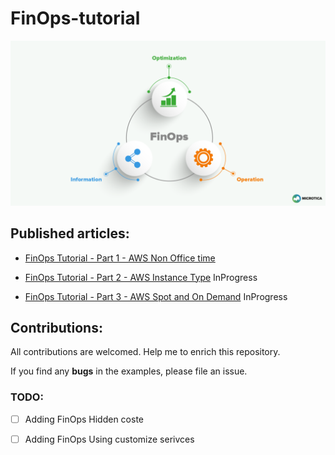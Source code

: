 # FinOps-tutorial

<p align="center">
 <img alt="FinOps Logo" src="image/finops.png">
</p>


## Published articles:

 - [FinOps Tutorial - Part 1 - AWS Non Office time](https://medium.com/@ahmadalibagheri2010/finops-part-1-non-office-time-c9ccce5dab8)

 - [FinOps Tutorial - Part 2 - AWS Instance Type]() InProgress

 - [FinOps Tutorial - Part 3 - AWS Spot and On Demand]() InProgress

## Contributions:

All contributions are welcomed. Help me to enrich this repository.

If you find any **bugs** in the examples, please file an issue.

### TODO:

 - [ ] Adding FinOps Hidden coste
 - [ ] Adding FinOps Using customize serivces

